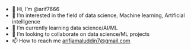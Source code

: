 - 👋 Hi, I’m @arif7666
- 👀 I’m interested in the field of data science, Machine learning, Artificial intelligence
- 🌱 I’m currently learning data science/AI/ML
- 💞️ I’m looking to collaborate on data science/ML projects
- 📫 How to reach me arifjamaluddin7@gmail.com

<!---
arif7666/arif7666 is a ✨ special ✨ repository because its `README.md` (this file) appears on your GitHub profile.
You can click the Preview link to take a look at your changes.
--->
